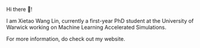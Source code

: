 Hi there 👋! 

I am Xietao Wang Lin, currently a first-year PhD student at the University of Warwick working on Machine Learning Accelerated Simulations.

For more information, do check out my website.
